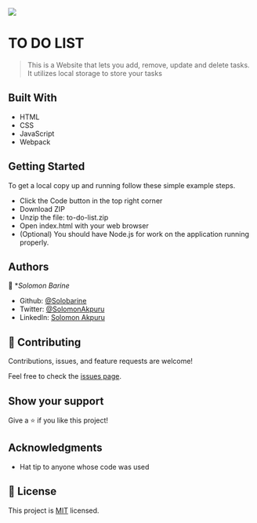 ![](https://img.shields.io/badge/Microverse-blueviolet)

# TO DO LIST

> This is a Website that lets you add, remove, update and delete tasks. It utilizes local storage to store your tasks


## Built With

- HTML
- CSS
- JavaScript
- Webpack


## Getting Started

To get a local copy up and running follow these simple example steps.

* Click the Code button in the top right corner
* Download ZIP
* Unzip the file: to-do-list.zip
* Open index.html with your web browser
* (Optional) You should have Node.js for work on the application running properly.

## Authors

👤 **Solomon Barine*

* Github: [@Solobarine](https://github.com/Solobarine)                               
* Twitter: [@SolomonAkpuru](https://twitter.com/SolomonAkpuru)                       
* LinkedIn: [Solomon Akpuru](https://www.linkedin.com/mwlite/in/solomon-akpuru-17069b241)

## 🤝 Contributing

Contributions, issues, and feature requests are welcome!

Feel free to check the [issues page](../../issues/).

## Show your support

Give a ⭐️ if you like this project!

## Acknowledgments

- Hat tip to anyone whose code was used

## 📝 License

This project is [MIT](./LICENSE) licensed.
